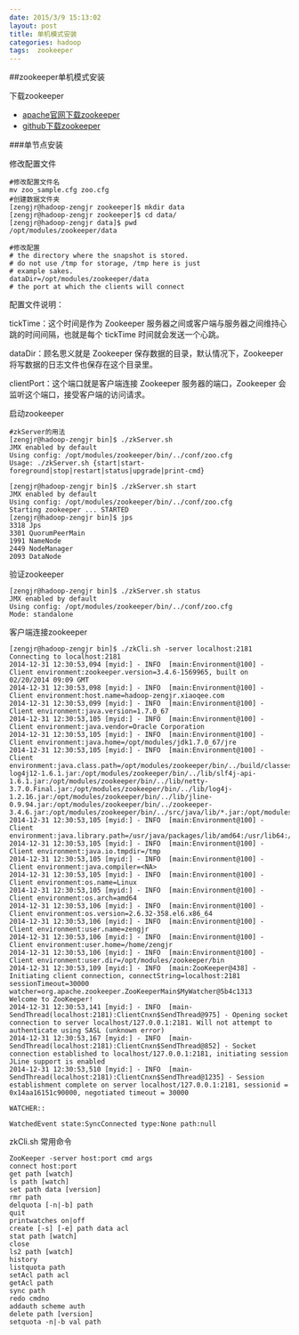 ```yaml
---
date: 2015/3/9 15:13:02  
layout: post
title: 单机模式安装
categories: hadoop
tags:  zookeeper
---
```

##zookeeper单机模式安装

下载zookeeper

* [apache官网下载zookeeper](http://zookeeper.apache.org/releases.html#download)
* [github下载zookeeper](https://github.com/apache/zookeeper.git)

###单节点安装

修改配置文件

	#修改配置文件名
	mv zoo_sample.cfg zoo.cfg
	#创建数据文件夹
	[zengjr@hadoop-zengjr zookeeper]$ mkdir data
	[zengjr@hadoop-zengjr zookeeper]$ cd data/
	[zengjr@hadoop-zengjr data]$ pwd
	/opt/modules/zookeeper/data
	
	#修改配置
	# the directory where the snapshot is stored.
	# do not use /tmp for storage, /tmp here is just 
	# example sakes.
	dataDir=/opt/modules/zookeeper/data
	# the port at which the clients will connect
配置文件说明：

tickTime：这个时间是作为 Zookeeper 服务器之间或客户端与服务器之间维持心跳的时间间隔，也就是每个 tickTime 时间就会发送一个心跳。

dataDir：顾名思义就是 Zookeeper 保存数据的目录，默认情况下，Zookeeper 将写数据的日志文件也保存在这个目录里。

clientPort：这个端口就是客户端连接 Zookeeper 服务器的端口，Zookeeper 会监听这个端口，接受客户端的访问请求。


启动zookeeper
	
	#zkServer的用法
	[zengjr@hadoop-zengjr bin]$ ./zkServer.sh 
	JMX enabled by default
	Using config: /opt/modules/zookeeper/bin/../conf/zoo.cfg
	Usage: ./zkServer.sh {start|start-foreground|stop|restart|status|upgrade|print-cmd}	
	
	[zengjr@hadoop-zengjr bin]$ ./zkServer.sh start
	JMX enabled by default
	Using config: /opt/modules/zookeeper/bin/../conf/zoo.cfg
	Starting zookeeper ... STARTED
	[zengjr@hadoop-zengjr bin]$ jps
	3318 Jps
	3301 QuorumPeerMain
	1991 NameNode
	2449 NodeManager
	2093 DataNode

验证zookeeper

	[zengjr@hadoop-zengjr bin]$ ./zkServer.sh status
	JMX enabled by default
	Using config: /opt/modules/zookeeper/bin/../conf/zoo.cfg
	Mode: standalone

客户端连接zookeeper

	[zengjr@hadoop-zengjr bin]$ ./zkCli.sh -server localhost:2181
	Connecting to localhost:2181
	2014-12-31 12:30:53,094 [myid:] - INFO  [main:Environment@100] - Client environment:zookeeper.version=3.4.6-1569965, built on 02/20/2014 09:09 GMT
	2014-12-31 12:30:53,098 [myid:] - INFO  [main:Environment@100] - Client environment:host.name=hadoop-zengjr.xiaoqee.com
	2014-12-31 12:30:53,099 [myid:] - INFO  [main:Environment@100] - Client environment:java.version=1.7.0_67
	2014-12-31 12:30:53,105 [myid:] - INFO  [main:Environment@100] - Client environment:java.vendor=Oracle Corporation
	2014-12-31 12:30:53,105 [myid:] - INFO  [main:Environment@100] - Client environment:java.home=/opt/modules/jdk1.7.0_67/jre
	2014-12-31 12:30:53,105 [myid:] - INFO  [main:Environment@100] - Client environment:java.class.path=/opt/modules/zookeeper/bin/../build/classes:/opt/modules/zookeeper/bin/../build/lib/*.jar:/opt/modules/zookeeper/bin/../lib/slf4j-log4j12-1.6.1.jar:/opt/modules/zookeeper/bin/../lib/slf4j-api-1.6.1.jar:/opt/modules/zookeeper/bin/../lib/netty-3.7.0.Final.jar:/opt/modules/zookeeper/bin/../lib/log4j-1.2.16.jar:/opt/modules/zookeeper/bin/../lib/jline-0.9.94.jar:/opt/modules/zookeeper/bin/../zookeeper-3.4.6.jar:/opt/modules/zookeeper/bin/../src/java/lib/*.jar:/opt/modules/zookeeper/bin/../conf:
	2014-12-31 12:30:53,105 [myid:] - INFO  [main:Environment@100] - Client environment:java.library.path=/usr/java/packages/lib/amd64:/usr/lib64:/lib64:/lib:/usr/lib
	2014-12-31 12:30:53,105 [myid:] - INFO  [main:Environment@100] - Client environment:java.io.tmpdir=/tmp
	2014-12-31 12:30:53,105 [myid:] - INFO  [main:Environment@100] - Client environment:java.compiler=<NA>
	2014-12-31 12:30:53,105 [myid:] - INFO  [main:Environment@100] - Client environment:os.name=Linux
	2014-12-31 12:30:53,105 [myid:] - INFO  [main:Environment@100] - Client environment:os.arch=amd64
	2014-12-31 12:30:53,106 [myid:] - INFO  [main:Environment@100] - Client environment:os.version=2.6.32-358.el6.x86_64
	2014-12-31 12:30:53,106 [myid:] - INFO  [main:Environment@100] - Client environment:user.name=zengjr
	2014-12-31 12:30:53,106 [myid:] - INFO  [main:Environment@100] - Client environment:user.home=/home/zengjr
	2014-12-31 12:30:53,106 [myid:] - INFO  [main:Environment@100] - Client environment:user.dir=/opt/modules/zookeeper/bin
	2014-12-31 12:30:53,109 [myid:] - INFO  [main:ZooKeeper@438] - Initiating client connection, connectString=localhost:2181 sessionTimeout=30000 watcher=org.apache.zookeeper.ZooKeeperMain$MyWatcher@5b4c1313
	Welcome to ZooKeeper!
	2014-12-31 12:30:53,141 [myid:] - INFO  [main-SendThread(localhost:2181):ClientCnxn$SendThread@975] - Opening socket connection to server localhost/127.0.0.1:2181. Will not attempt to authenticate using SASL (unknown error)
	2014-12-31 12:30:53,167 [myid:] - INFO  [main-SendThread(localhost:2181):ClientCnxn$SendThread@852] - Socket connection established to localhost/127.0.0.1:2181, initiating session
	JLine support is enabled
	2014-12-31 12:30:53,510 [myid:] - INFO  [main-SendThread(localhost:2181):ClientCnxn$SendThread@1235] - Session establishment complete on server localhost/127.0.0.1:2181, sessionid = 0x14aa16151c90000, negotiated timeout = 30000
	
	WATCHER::
	
	WatchedEvent state:SyncConnected type:None path:null

zkCli.sh 常用命令

	ZooKeeper -server host:port cmd args
    connect host:port
    get path [watch]
    ls path [watch]
    set path data [version]
    rmr path
    delquota [-n|-b] path
    quit 
    printwatches on|off
    create [-s] [-e] path data acl
    stat path [watch]
    close 
    ls2 path [watch]
    history 
    listquota path
    setAcl path acl
    getAcl path
    sync path
    redo cmdno
    addauth scheme auth
    delete path [version]
    setquota -n|-b val path








